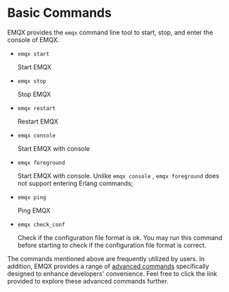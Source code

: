 # Basic Commands

EMQX provides the `emqx` command line tool to start, stop, and enter the console of EMQX.

+ `emqx start`

    Start EMQX

+ `emqx stop`

    Stop EMQX

+ `emqx restart`

    Restart EMQX

+ `emqx console`

    Start EMQX with console

+ `emqx foreground`

    Start EMQX with console. Unlike `emqx console` , `emqx foreground` does not support entering Erlang commands;

+ `emqx ping`

    Ping EMQX

+ `emqx check_conf`

   Check if the configuration file format is ok.  You may run this command before starting to check if the configuration file format is correct.

The commands mentioned above are frequently utilized by users. In addition, EMQX provides a range of [advanced commands](https://chat.openai.com/advanced/cli.md) specifically designed to enhance developers' convenience. Feel free to click the link provided to explore these advanced commands further.
